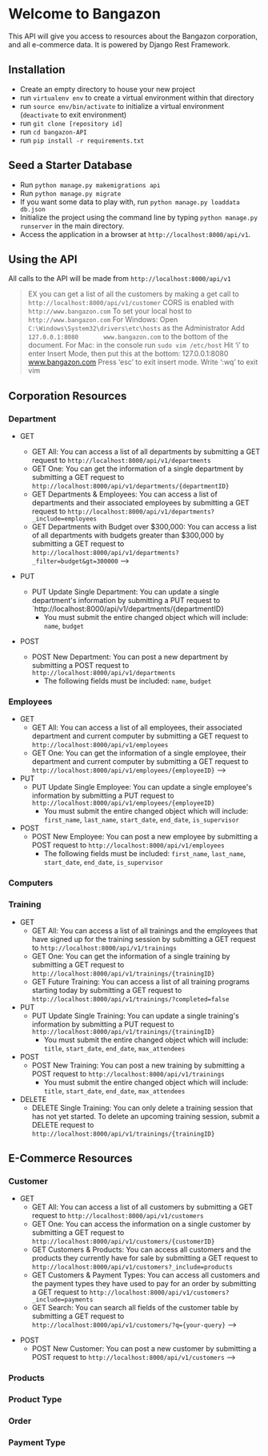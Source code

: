 # Welcome to Bangazon

This API will give you access to resources about the Bangazon corporation, and all e-commerce data. It is powered by Django Rest Framework.

## Installation
- Create an empty directory to house your new project
- run `virtualenv env` to create a virtual environment within that directory
- run `source env/bin/activate` to initialize a virtual environment (`deactivate` to exit environment)
- run `git clone [repository id]`
- run `cd bangazon-API`
- run `pip install -r requirements.txt`

## Seed a Starter Database
- Run `python manage.py makemigrations api`
- Run `python manage.py migrate`
- If you want some data to play with, run `python manage.py loaddata db.json`
- Initialize the project using the command line by typing `python manage.py runserver` in the main directory.
- Access the application in a browser at `http://localhost:8000/api/v1`.

## Using the API
All calls to the API will be made from `http://localhost:8000/api/v1`
>EX you can get a list of all the customers by making a get call to `http://localhost:8000/api/v1/customer`
CORS is enabled with `http://www.bangazon.com`
To set your local host to `http://www.bangazon.com`
For Windows: Open `C:\Windows\System32\drivers\etc\hosts` as the Administrator Add 	`127.0.0.1:8080       www.bangazon.com` to the bottom of the document.
For Mac: in the console run
`sudo vim /etc/host`
Hit ‘i’ to enter Insert Mode, then put this at the bottom:
127.0.0.1:8080       www.bangazon.com
Press ‘esc’ to exit insert mode.
Write ‘:wq’ to exit vim

## Corporation Resources

### Department
* GET
    * GET All: You can access a list of all departments by submitting a GET request to `http://localhost:8000/api/v1/departments`
    * GET One: You can get the information of a single department by submitting a GET request to `http://localhost:8000/api/v1/departments/{departmentID}`
    * GET Departments & Employees: You can access a list of departments and their associated employees by submitting a GET request to `http://localhost:8000/api/v1/departments?_include=employees`
    * GET Departments with Budget over $300,000: You can access a list of all departments with budgets greater than $300,000 by submitting a GET request to `http://localhost:8000/api/v1/departments?_filter=budget&gt=300000` -->
* PUT
    * PUT Update Single Department: You can update a single department's information by submitting a PUT request to `http://localhost:8000/api/v1/departments/{departmentID}
        * You must submit the entire changed object which will include: `name`, `budget`

* POST
    * POST New Department: You can post a new department by submitting a POST request to `http://localhost:8000/api/v1/departments`
        * The following fields must be included: `name`, `budget`

### Employees
* GET
    * GET All: You can access a list of all employees, their associated department and current computer by submitting a GET request to `http://localhost:8000/api/v1/employees`
    * GET One: You can get the information of a single employee, their department and current computer by submitting a GET request to `http://localhost:8000/api/v1/employees/{employeeID}` -->
* PUT
    * PUT Update Single Employee: You can update a single employee's information by submitting a PUT request to `http://localhost:8000/api/v1/employees/{employeeID}`
        * You must submit the entire changed object which will include: `first_name`, `last_name`, `start_date`, `end_date`, `is_supervisor`
* POST
    * POST New Employee: You can post a new employee by submitting a POST request to `http://localhost:8000/api/v1/employees`
        * The following fields must be included: `first_name`, `last_name`, `start_date`, `end_date`, `is_supervisor`

### Computers
<!-- * GET
    * GET All: You can access a list of all computers by submitting a GET request to `http://localhost:8000/api/v1/computers`
    * GET One: You can get the information of a single computer by submitting a GET request to `http://localhost:8000/api/v1/computers/{computerID}` -->
<!-- * PUT
    * PUT Update Single Computer: You can update a single computer's information by submitting a PUT request to `http://localhost:8000/api/v1/computers/{computerID}`
        * You must submit the entire changed object which will include: -->
  <!-- TODO: Update below list with all elements that need to be passed through -->
<!-- * POST
    * POST New Computer: You can post a new computer by submitting a POST request to `http://localhost:8000/api/v1/computers` -->
  <!-- TODO: Must add notes around what elements are requred to be sent in with the request -->
<!-- * DELETE
    * DELETE Single Computer: You can delete a single computer from the databse by submitting a DELETE request to `http://localhost:8000/api/v1/computers/{computerID}` -->

### Training
* GET
    * GET All: You can access a list of all trainings and the employees that have signed up for the training session by submitting a GET request to `http://localhost:8000/api/v1/trainings`
    * GET One: You can get the information of a single training by submitting a GET request to `http://localhost:8000/api/v1/trainings/{trainingID}`
    * GET Future Training: You can access a list of all training programs starting today by submitting a GET request to `http://localhost:8000/api/v1/trainings/?completed=false`
* PUT
    * PUT Update Single Training: You can update a single training's information by submitting a PUT request to `http://localhost:8000/api/v1/trainings/{trainingID}`
        * You must submit the entire changed object which will include: `title`, `start_date`, `end_date`, `max_attendees`
* POST
    * POST New Training: You can post a new training by submitting a POST request to `http://localhost:8000/api/v1/trainings`
        * You must submit the entire changed object which will include: `title`, `start_date`, `end_date`, `max_attendees`
* DELETE
    * DELETE Single Training: You can only delete a training session that has not yet started. To delete an upcoming training session, submit a DELETE request to `http://localhost:8000/api/v1/trainings/{trainingID}`

## E-Commerce Resources

### Customer
* GET
    * GET All: You can access a list of all customers by submitting a GET request to `http://localhost:8000/api/v1/customers`
    * GET One: You can access the information on a single customer by submitting a GET request to `http://localhost:8000/api/v1/customers/{customerID}`
    <!-- * GET Active Customers: You can access all customers with an active order by submitting a GET request to `http://localhost:8000/api/v1/customers/?active=true` -->
    * GET Customers & Products: You can access all customers and the products they currently have for sale by submitting a GET request to `http://localhost:8000/api/v1/customers?_include=products`
    * GET Customers & Payment Types: You can access all customers and the payment types they have used to pay for an order by submitting a GET request to `http://localhost:8000/api/v1/customers?_include=payments`
    <!-- * GET Inactive Customers: You can access all customers that have NOT created an order by submitting a GET call to `http://localhost:8000/api/v1/customers/?active=false` -->
    * GET Search: You can search all fields of the customer table by submitting a GET request to `http://localhost:8000/api/v1/customers/?q={your-query}` -->
<!-- * PUT
    * PUT Update Single Customer: You can update a single customer's information by submitting a PUT request to `http://localhost:8000/api/v1/customers/{customerID}`
        * You must submit the entire changed object, which will include `customerID`, `first_name`, `last_name`, -->
  <!-- TODO: Come back to this one and list everything out -->
* POST
    * POST New Customer: You can post a new customer by submitting a POST request to `http://localhost:8000/api/v1/customers` -->
  <!-- TODO: Must add notes around what elements are required to be sent in with the request -->

### Products
<!-- * GET
    * GET All: You can access a list of all products by submitting a GET request to `http://localhost:8000/api/v1/products`
    * GET One: You can access the information of a single product by submitting a GET request to `http://localhost:8000/api/v1/products/{productID}` -->
<!-- * PUT
    * PUT Update Single Product: You can update a single product's information by submitting a PUT request to `http://localhost:8000/api/v1/products/{productID}`
        * You must submit the entire changed object which will include: -->
  <!-- TODO: Update below list with all elements that need to be passed through -->
<!-- * POST
    * POST New Product: You can post a new product by submitting a POST request to `http://localhost:8000/api/v1/products` -->
  <!-- TODO: Must add notes around what elements are requred to be sent in with the request -->
<!-- * DELETE
    * DELETE Single Product: You can delete a single product from the databse by submitting a DELETE request to `http://localhost:8000/api/v1/products/{productID}` -->

### Product Type
<!-- * GET
    * GET All: You can access a list of all product types by submitting a GET request to `http://localhost:8000/api/v1/producttypes`
    * GET One: You can access the information of a single product type by submitting a GET request to `http://localhost:8000/api/v1/producttypes/{producttypeID}` -->
<!-- * PUT
    * PUT Update Single Product Type: You can update a single product type's information by submitting a PUT request to `http://localhost:8000/api/v1/producttypes/{producttypeID}`
        * You must submit the entire changed object which will include: -->
  <!-- TODO: Update below list with all elements that need to be passed through -->
<!-- * POST
    * POST New Product Type: You can post a new product type by submitting a POST request to `http://localhost:8000/api/v1/producttypes` -->
  <!-- TODO: Must add notes around what elements are requred to be sent in with the request -->
<!-- * DELETE
    * DELETE Single Product Type: You can delete a single product type from the databse by submitting a DELETE request to `http://localhost:8000/api/v1/producttypes/{producttypeID}` -->

### Order
<!-- * GET
    * GET All: You can access a list of all orders by submitting a GET request to `http://localhost:8000/api/v1/orders`
    * GET One: You can access the information of a single order and it's associated products by submitting a GET request to `http://localhost:8000/api/v1/orders/{orderID}`
    * GET Open Orders: You can access a list of only open orders by submitting a GET request to `http://localhost:8000/api/v1/orders?completed=false`
    * GET Closed Orders: You can access a list of only closed orders by submitting a GET request to `http://localhost:8000/api/v1/orders?completed=true`
    * GET Orders & Products: You can access a list of all orders and their associated products by submitting a GET request to `http://localhost:8000/api/v1/orders?_include=products`
    * GET Orders & Customers: You can access a list of all orders and their associated customers by submitting a GET request to `http://localhost:8000/api/v1/orders?_include=customers` -->
<!-- * PUT
    * PUT Update Single Order: You can update a single order's information by submitting a PUT request to `http://localhost:8000/api/v1/orders/{orderID}`
        * You must submit the entire changed object which will include: -->
  <!-- TODO: Update below list with all elements that need to be passed through -->
<!-- * POST
    * POST New Order: You can post a new order by submitting a POST request to `http://localhost:8000/api/v1/orders` -->
  <!-- TODO: Must add notes around what elements are requred to be sent in with the request -->
<!-- * DELETE
    * DELETE Single Order: You can delete a single order from the databse by submitting a DELETE request to `http://localhost:8000/api/v1/orders/{orderID}`
        * When an order is deleted, this will also remove all associated items in the Order Products table -->

### Payment Type
<!-- * GET
    * GET All: You can access a list of all payment types by submitting a GET request to `http://localhost:8000/api/v1/paymenttypes`
    * GET One: You can get the information of a single payment type by submitting a GET request to `http://localhost:8000/api/v1/paymenttypes/{paymenttypeID}` -->
<!-- * PUT
    * PUT Update Single Payment Type: You can update a single payment type's information by submitting a PUT request to `http://localhost:8000/api/v1/paymenttypes/{paymenttypeID}`
        * You must submit the entire changed object which will include: -->
  <!-- TODO: Update below list with all elements that need to be passed through -->
<!-- * POST
    * POST New Payment Type: You can post a new payment type by submitting a POST request to `http://localhost:8000/api/v1/paymenttypes` -->
  <!-- TODO: Must add notes around what elements are requred to be sent in with the request -->
<!-- * DELETE
    * DELETE Single Payment Type: You can delete a single payment type from the databse by submitting a DELETE request to `http://localhost:8000/api/v1/paymenttypes/{paymenttypeID}` -->
